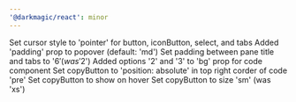 ```yaml
---
'@darkmagic/react': minor
---
```


Set cursor style to 'pointer' for button, iconButton, select, and tabs
Added 'padding' prop to popover (default: 'md')
Set padding between pane title and tabs to '$6' (was '$2')
Added options '2' and '3' to 'bg' prop for code component
Set copyButton to 'position: absolute' in top right corder of code 'pre'
Set copyButton to show on hover
Set copyButton to size 'sm' (was 'xs')
